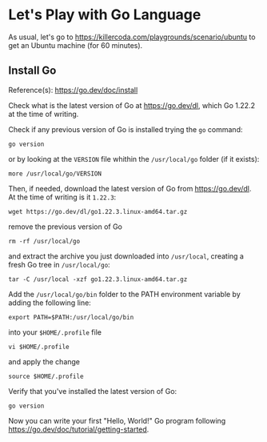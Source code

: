 # Let's Play with Go Language

As usual, let's go to <https://killercoda.com/playgrounds/scenario/ubuntu> to get an Ubuntu machine (for 60 minutes).

## Install Go

Reference(s): <https://go.dev/doc/install>

Check what is the latest version of Go at <https://go.dev/dl>, which Go 1.22.2 at the time of writing.

Check if any previous version of Go is installed trying the `go` command:

```text
go version
```

or by looking at the `VERSION` file whithin the `/usr/local/go` folder (if it exists):

```text
more /usr/local/go/VERSION
```

Then, if needed, download the latest version of Go from <https://go.dev/dl>. At the time of writing is it `1.22.3`:

```text
wget https://go.dev/dl/go1.22.3.linux-amd64.tar.gz
```

remove the previous version of Go

```text
rm -rf /usr/local/go
```

and extract the archive you just downloaded into `/usr/local`, creating a fresh Go tree in `/usr/local/go`:

```text
tar -C /usr/local -xzf go1.22.3.linux-amd64.tar.gz
```

Add the `/usr/local/go/bin` folder to the PATH environment variable by adding the following line:

```text
export PATH=$PATH:/usr/local/go/bin
```

into your `$HOME/.profile` file

```text
vi $HOME/.profile
```

and apply the change

```text
source $HOME/.profile
```

Verify that you've installed the latest version of Go:

```text
go version
```

Now you can write your first "Hello, World!" Go program following <https://go.dev/doc/tutorial/getting-started>.
